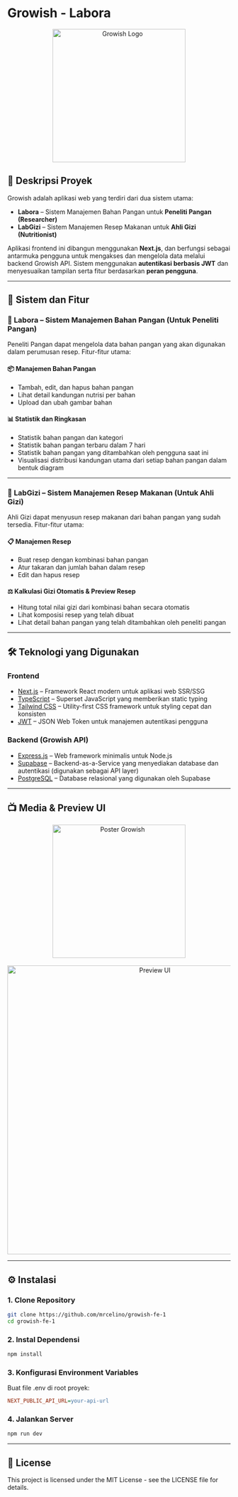 # Growish - Labora

<p align="center">
  <a href="https://growish-fe-1.vercel.app/" target="_blank">
    <img src="https://www.upload.ee/image/18163354/Logo.png" width="300" alt="Growish Logo" />
  </a>
</p>

## 📘 Deskripsi Proyek

Growish adalah aplikasi web yang terdiri dari dua sistem utama:

- **Labora** – Sistem Manajemen Bahan Pangan untuk **Peneliti Pangan (Researcher)**
- **LabGizi** – Sistem Manajemen Resep Makanan untuk **Ahli Gizi (Nutritionist)**

Aplikasi frontend ini dibangun menggunakan **Next.js**, dan berfungsi sebagai antarmuka pengguna untuk mengakses dan mengelola data melalui backend Growish API. Sistem menggunakan **autentikasi berbasis JWT** dan menyesuaikan tampilan serta fitur berdasarkan **peran pengguna**.

---

## 🔧 Sistem dan Fitur

### 🧪 Labora – Sistem Manajemen Bahan Pangan (Untuk Peneliti Pangan)

Peneliti Pangan dapat mengelola data bahan pangan yang akan digunakan dalam perumusan resep. Fitur-fitur utama:

#### 📦 Manajemen Bahan Pangan
- Tambah, edit, dan hapus bahan pangan
- Lihat detail kandungan nutrisi per bahan
- Upload dan ubah gambar bahan

#### 📊 Statistik dan Ringkasan
- Statistik bahan pangan dan kategori
- Statistik bahan pangan terbaru dalam 7 hari
- Statistik bahan pangan yang ditambahkan oleh pengguna saat ini
- Visualisasi distribusi kandungan utama dari setiap bahan pangan dalam bentuk diagram

---

### 🥗 LabGizi – Sistem Manajemen Resep Makanan (Untuk Ahli Gizi)

Ahli Gizi dapat menyusun resep makanan dari bahan pangan yang sudah tersedia. Fitur-fitur utama:

#### 📋 Manajemen Resep
- Buat resep dengan kombinasi bahan pangan
- Atur takaran dan jumlah bahan dalam resep
- Edit dan hapus resep

#### ⚖️ Kalkulasi Gizi Otomatis & Preview Resep
- Hitung total nilai gizi dari kombinasi bahan secara otomatis
- Lihat komposisi resep yang telah dibuat
- Lihat detail bahan pangan yang telah ditambahkan oleh peneliti pangan

---

## 🛠️ Teknologi yang Digunakan

### Frontend
- [Next.js](https://nextjs.org/) – Framework React modern untuk aplikasi web SSR/SSG
- [TypeScript](https://www.typescriptlang.org/) – Superset JavaScript yang memberikan static typing
- [Tailwind CSS](https://tailwindcss.com/) – Utility-first CSS framework untuk styling cepat dan konsisten
- [JWT](https://jwt.io/) – JSON Web Token untuk manajemen autentikasi pengguna

### Backend (Growish API)
- [Express.js](https://expressjs.com/) – Web framework minimalis untuk Node.js
- [Supabase](https://supabase.com/) – Backend-as-a-Service yang menyediakan database dan autentikasi (digunakan sebagai API layer)
- [PostgreSQL](https://www.postgresql.org/) – Database relasional yang digunakan oleh Supabase

---

## 📺 Media & Preview UI

<div align="center">
    <img src="https://www.upload.ee/image/18184362/Screenshot_2025-06-07_120623.png" width="300" alt="Poster Growish" /><br><br>
    <img src="https://www.upload.ee/image/18163715/Screenshot_2025-06-01_172738.png" width="650" alt="Preview UI" />
</div>

---

## ⚙️ Instalasi

### 1. Clone Repository
```bash
git clone https://github.com/mrcelino/growish-fe-1
cd growish-fe-1
```
### 2. Instal Dependensi
```bash
npm install
```
### 3. Konfigurasi Environment Variables
Buat file .env di root proyek:
```ini
NEXT_PUBLIC_API_URL=your-api-url
```
### 4. Jalankan Server
```bash
npm run dev
```

---

## 📄 License
This project is licensed under the MIT License - see the LICENSE file for details.
